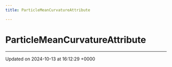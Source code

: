 ```yaml
---
title: ParticleMeanCurvatureAttribute

---
```


# ParticleMeanCurvatureAttribute





-------------------------------

Updated on 2024-10-13 at 16:12:29 +0000